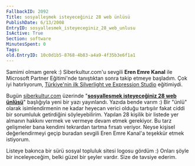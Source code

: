 ```yaml
---
FallbackID: 2092
Title: sosyalleşmek isteyeceğiniz 28 web ünlüsü
PublishDate: 6/13/2008
EntryID: sosyallesmek_isteyeceginiz_28_web_unlusu
IsActive: True
Section: software
MinutesSpent: 0
Tags: 
old.EntryID: 10c0d1b5-8768-4b83-a4a9-4f35b3e6f1a1
---
```

Samimi olmam gerek :) Siberkultur.com'u sevgili **Eren Emre Kanal** ile
Microsoft Partner Eğitimi'nde tanıştıktan sonra takip etmeye başladım.
Çok iyi hatırlıyorum, [Türkiye'nin ilk Silverlight ve Expression
Studio](http://daron.yondem.com/tr/post/c599684d-04ea-4aca-a7cb-971c384ba71a)
eğitimiydi.

Bugün [siberkultur.com](http://www.siberkultur.com) üzerinde
"**[sosyalleşmek isteyeceğiniz 28 web
ünlüsü](http://www.siberkultur.com/?q=web-unluleriyle-kaynasin)**"
başlığıyla yeni bir yazı yayınlandı. Yazıda bende varım :) Bir "ünlü"
olarak isimlendirmenin ne kadar heyecan verici olduğu tartışılır fakat
ciddi bir sorumluluk getirdiğini söyleyebilirim. Yapılan 28 kişilik bir
listede yer almanın hakkını vermek ve vermeye devam etmek gerekiyor. Bu
tarz gelişmeler bana kendimi tekrardan tartma fırsatı veriyor. Neyse
kişisel değerlendirmeyi geçip buradan sevgili Eren Emre Kanal'a teşekkür
etmek istiyorum.

Listeye bakınca bir sürü sosyal topluluk sitesi logosu gördüm :) Onları
şöyle bir inceleyeceğim, belki güzel bir şeyler vardır. Size de tavsiye
ederim.


